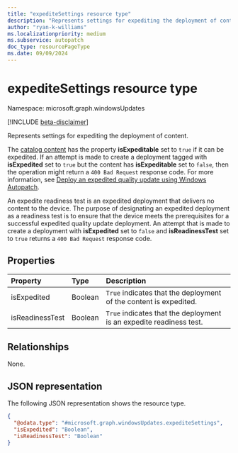 ```yaml
---
title: "expediteSettings resource type"
description: "Represents settings for expediting the deployment of content."
author: "ryan-k-williams"
ms.localizationpriority: medium
ms.subservice: autopatch
doc_type: resourcePageType
ms.date: 09/09/2024
---
```


# expediteSettings resource type

Namespace: microsoft.graph.windowsUpdates

[!INCLUDE [beta-disclaimer](../../includes/beta-disclaimer.md)]

Represents settings for expediting the deployment of content.

The [catalog content](../resources/windowsupdates-qualityupdatecatalogentry.md) has the property **isExpeditable** set to `true` if it can be expedited. If an attempt is made to create a deployment tagged with **isExpedited** set to `true` but the content has **isExpeditable** set to `false`, then the operation might return a `400 Bad Request` response code. For more information, see [Deploy an expedited quality update using Windows Autopatch](/graph/docs/concepts/windowsupdates-deploy-expedited-update.md).

An expedite readiness test is an expedited deployment that delivers no content to the device. The purpose of designating an expedited deployment as a readiness test is to ensure that the device meets the prerequisites for a successful expedited quality update deployment. An attempt that is made to create a deployment with **isExpedited** set to `false` and **isReadinessTest** set to `true` returns a `400 Bad Request` response code.

## Properties

|Property|Type|Description|
|:---|:---|:---|
|isExpedited|Boolean|`True` indicates that the deployment of the content is expedited. |
|isReadinessTest|Boolean|`True` indicates that the deployment is an expedite readiness test. |

## Relationships

None.

## JSON representation

The following JSON representation shows the resource type.
<!-- {
  "blockType": "resource",
  "@odata.type": "microsoft.graph.windowsUpdates.expediteSettings"
}
-->
``` json
{
  "@odata.type": "#microsoft.graph.windowsUpdates.expediteSettings",
  "isExpedited": "Boolean", 
  "isReadinessTest": "Boolean"
}
```
